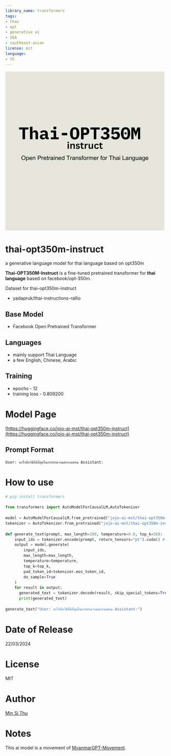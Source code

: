 ```yaml
---
library_name: transformers
tags:
- thai
- opt
- generative ai
- SEA
- southeast-asian
license: mit
language:
- th
---
```


![thai-opt350m-instruct-logo](thai-opt350m.png)

# thai-opt350m-instruct
 a generative language model for thai language based on opt350m

**Thai-OPT350M-Instruct** is a fine-tuned pretrained transformer for **thai language** based on facebook/opt-350m.

Dataset for thai-opt350m-instruct
- yadapruk/thai-instructions-rallio

## Base Model
- Facebook Open Pretrained Transformer

## Languages 
- mainly support Thai Language
- a few English, Chinese, Arabic

## Training
- epochs - 12
- training loss - 0.809200

# Model Page

[https://huggingface.co/jojo-ai-mst/thai-opt350m-instruct](https://huggingface.co/jojo-ai-mst/thai-opt350m-instruct)

## Prompt Format

```
User: อะไรคือวิธีที่ดีที่สุดในการทําความสะอาดพรม Assistant:
```

# How to use

```python
# pip install transformers

from transformers import AutoModelForCausalLM,AutoTokenizer

model = AutoModelForCausalLM.from_pretrained("jojo-ai-mst/thai-opt350m-instruct")
tokenizer = AutoTokenizer.from_pretrained("jojo-ai-mst/thai-opt350m-instruct")

def generate_text(prompt, max_length=200, temperature=0.8, top_k=50):
    input_ids = tokenizer.encode(prompt, return_tensors="pt").cuda() # remove .cuda() if only cpu
    output = model.generate(
        input_ids,
        max_length=max_length,
        temperature=temperature,
        top_k=top_k,
        pad_token_id=tokenizer.eos_token_id,
        do_sample=True
    )
    for result in output:
      generated_text = tokenizer.decode(result, skip_special_tokens=True)
      print(generated_text)

generate_text("User: อะไรคือวิธีที่ดีที่สุดในการทําความสะอาดพรม Assistant:")
```

# Date of Release 

22/03/2024

# License

MIT

# Author

[Min Si Thu](https://www.linkedin.com/in/min-si-thu/)

# Notes

This ai model is a movement of [MyanmarGPT-Movement](https://github.com/MyanmarGPT-Movement).
